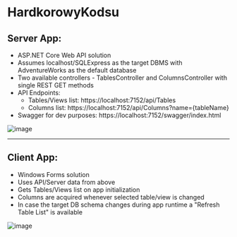 # HardkorowyKodsu
 
## Server App:
- ASP.NET Core Web API solution  
- Assumes localhost/SQLExpress as the target DBMS with AdventureWorks as the default database  
- Two available controllers - TablesController and ColumnsController with single REST GET methods  
- API Endpoints:  
  - Tables/Views list: https://localhost:7152/api/Tables  
  - Columns list: https://localhost:7152/api/Columns?name={tableName}  
- Swagger for dev purposes: https://localhost:7152/swagger/index.html  

![image](https://github.com/user-attachments/assets/c8545891-5d86-4185-8ef7-884941f77982)  
___

## Client App:  
- Windows Forms solution  
- Uses API/Server data from above  
- Gets Tables/Views list on app initialization  
- Columns are acquired whenever selected table/view is changed  
- In case the target DB schema changes during app runtime a "Refresh Table List" is available  

![image](https://github.com/user-attachments/assets/3f7c074f-52b4-4c24-b717-4d9c4162bac9)
